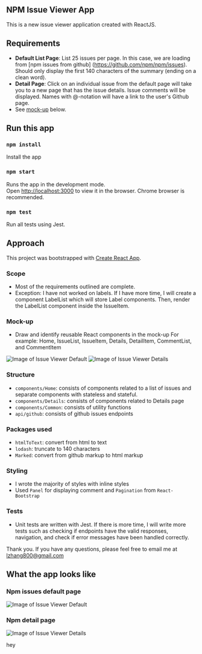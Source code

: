 ## NPM Issue Viewer App
This is a new issue viewer application created with ReactJS.

## Requirements
- **Default List Page**: List 25 issues per page. In this case, we are loading from 
[npm issues from github] (https://github.com/npm/npm/issues). Should only display the first 140 characters of the summary (ending on a clean word).
- **Detail Page**: Click on an individual issue from the default page will take you to a new page that has the issue details.
               Issue comments will be displayed. Names with @-notation will have a link to the user's Github page.
- See [mock-up](#mock-up) below. 

## Run this app

### `npm install`

Install the app

### `npm start`

Runs the app in the development mode. <br>
Open [http://localhost:3000](http://localhost:3000) to view it in the browser.
Chrome browser is recommended.

### `npm test`
Run all tests using Jest.<br>


## Approach

This project was bootstrapped with [Create React App](https://github.com/facebookincubator/create-react-app).

### Scope
- Most of the requirements outlined are complete.
- Exception: I have not worked on labels. If I have more time, I will create a component LabelList which will store Label components.
Then, render the LabelList component inside the IssueItem.

### Mock-up
- Draw and identify reusable React components in the mock-up
For example: Home, IssueList, IssueItem, Details, DetailItem, CommentList, and CommentItem

 ![Image of Issue Viewer Default ](docs/Issue_Viewer_Default.png)
 ![Image of Issue Viewer Details ](docs/Issue_Viewer_Details.png)

### Structure
- `components/Home`: consists of components related to a list of issues and separate components with stateless and stateful. <br />
- `components/Details`: consists of components related to Details page
- `components/Common`: consists of utility functions
- `api/github`: consists of github issues endpoints

### Packages used
- `htmlToText`: convert from html to text
- `lodash`: truncate to 140 characters
- `Marked`: convert from github markup to html markup

### Styling
- I wrote the majority of styles with inline styles
- Used `Panel` for displaying comment and `Pagination` from `React-Bootstrap`

### Tests
- Unit tests are written with Jest. 
If there is more time, I will write more tests such as checking if endpoints have the valid responses, 
navigation, and check if error messages have been handled correctly.

Thank you. If you have any questions, please feel free to email me at lzhang800@gmail.com

## What the app looks like

### Npm issues default page
![Image of Issue Viewer Default ](docs/Issue_Viewer_Result_Default.png)

### Npm detail page
![Image of Issue Viewer Details ](docs/Issue_Viewer_Result_Detail.png)

hey